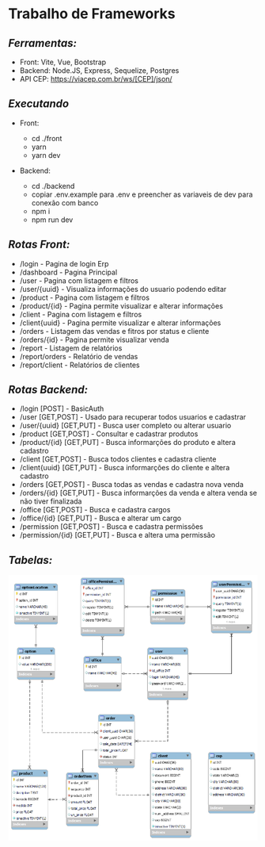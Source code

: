 # Trabalho de Frameworks

## ***Ferramentas:***
* Front: Vite, Vue, Bootstrap
* Backend: Node.JS, Express, Sequelize, Postgres
* API CEP: https://viacep.com.br/ws/[CEP]/json/

## ***Executando***
* Front: 
  * cd ./front
  * yarn
  * yarn dev
  
* Backend:
  * cd ./backend
  * copiar .env.example para .env e preencher as variaveis de dev para conexão com banco
  * npm i
  * npm run dev

## ***Rotas Front:***
* /login - Pagina de login Erp
* /dashboard - Pagina Principal
* /user - Pagina com listagem e filtros
* /user/{uuid} - Visualiza informações do usuario podendo editar
* /product - Pagina com listagem e filtros
* /product/{id} - Pagina permite visualizar e alterar informações
* /client - Pagina com listagem e filtros
* /client{uuid} - Pagina permite visualizar e alterar informações
* /orders - Listagem das vendas e fitros por status e cliente
* /orders/{id} - Pagina permite visualizar venda
* /report - Listagem de relatórios
* /report/orders - Relatório de vendas
* /report/client - Relatórios de clientes

## ***Rotas Backend:***
* /login [POST] - BasicAuth
* /user [GET,POST] - Usado para recuperar todos usuarios e cadastrar
* /user/{uuid} [GET,PUT] - Busca user completo ou alterar usuario
* /product [GET,POST] - Consultar e cadastrar produtos
* /product/{id} [GET,PUT] - Busca informarções do produto e altera cadastro
* /client [GET,POST] - Busca todos clientes e cadastra cliente
* /client{uuid} [GET,PUT] - Busca informarções do cliente e altera cadastro
* /orders [GET,POST] - Busca todas as vendas e cadastra nova venda
* /orders/{id} [GET,PUT] - Busca informarções da venda e altera venda se não tiver finalizada
* /office [GET,POST] - Busca e cadastra cargos
* /office/{id} [GET,PUT] - Busca e alterar um cargo
* /permission [GET,POST] - Busca e cadastra permissões
* /permission/{id} [GET,PUT] - Busca e altera uma permissão

## ***Tabelas:***
![Modelagem](Modelagem.png)
